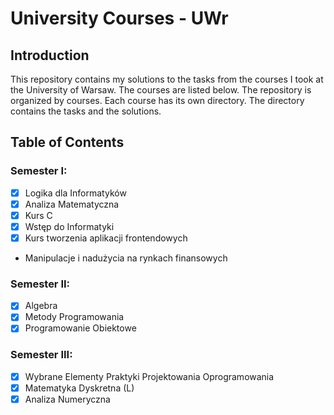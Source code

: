 # University Courses - UWr

## Introduction

This repository contains my solutions to the tasks from the courses I took at the University of Warsaw. The courses are listed below. The repository is organized by courses. Each course has its own directory. The directory contains the tasks and the solutions.

## Table of Contents

### Semester I:
- [x] Logika dla Informatyków
- [x] Analiza Matematyczna
- [x] Kurs C
- [x] Wstęp do Informatyki
- [x] Kurs tworzenia aplikacji frontendowych
- Manipulacje i nadużycia na rynkach finansowych

### Semester II:
- [x] Algebra
- [x] Metody Programowania
- [x] Programowanie Obiektowe 

### Semester III:
- [x] Wybrane Elementy Praktyki Projektowania Oprogramowania
- [x] Matematyka Dyskretna (L)
- [x] Analiza Numeryczna